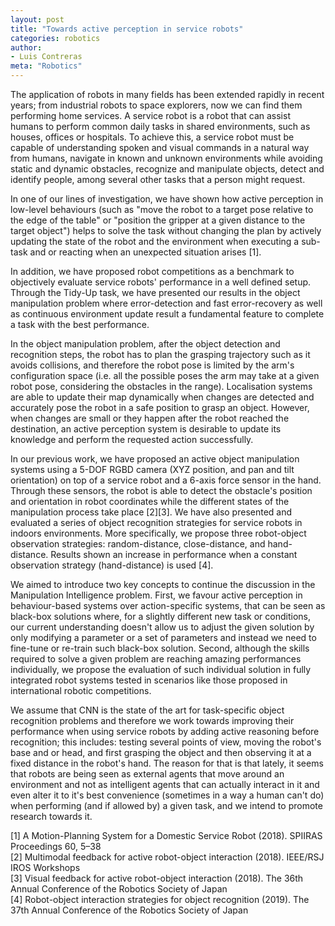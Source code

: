 ```yaml
---
layout: post
title: "Towards active perception in service robots"
categories: robotics
author:
- Luis Contreras
meta: "Robotics"
---
```


The application of robots in many fields has been extended rapidly in recent years; from industrial robots to space explorers, now we can find them performing home services.  A service robot is a robot that can assist humans to perform common daily tasks in shared environments, such as houses, offices or hospitals. To achieve this, a service robot must be capable of understanding spoken and visual commands in a natural way from humans, navigate in known and unknown environments while avoiding static and dynamic obstacles, recognize and manipulate objects, detect and identify people, among several other tasks that a person might request.

In one of our lines of investigation, we have shown how active perception in low-level behaviours (such as "move the robot to a target pose relative to the edge of the table" or "position the gripper at a given distance to the target object") helps to solve the task without changing the plan by actively updating the state of the robot and the environment when executing a sub-task and or reacting when an unexpected situation arises [1].

In addition, we have proposed robot competitions as a benchmark to objectively evaluate service robots' performance in a well defined setup. Through the Tidy-Up task, we have presented our results in the object manipulation problem where error-detection and fast error-recovery as well as continuous environment update result a fundamental feature to complete a task with the best performance.

In the object manipulation problem, after the object detection and recognition steps, the robot has to plan the grasping trajectory such as it avoids collisions, and therefore the robot pose is limited by the arm's configuration space (i.e. all the possible poses the arm may take at a given robot pose, considering the obstacles in the range). Localisation systems are able to update their map dynamically when changes are detected and accurately pose the robot in a safe position to grasp an object. However, when changes are small or they happen after the robot reached the destination, an active perception system is desirable to update its knowledge and perform the requested action successfully.

In our previous work, we have proposed an active object manipulation systems using a 5-DOF RGBD camera (XYZ position, and pan and tilt orientation) on top of a service robot and a 6-axis force sensor in the hand. Through these sensors, the robot is able to detect the obstacle's position and orientation in robot coordinates while the different states of the manipulation process take place [2][3]. We have also presented and evaluated a series of object recognition strategies for service robots in indoors environments. More specifically, we propose three robot-object observation strategies: random-distance, close-distance, and hand-distance. Results shown an increase in performance when a constant observation strategy (hand-distance) is used [4].

We aimed to introduce two key concepts to continue the discussion in the Manipulation Intelligence problem. First, we favour active perception in behaviour-based systems over action-specific systems, that can be seen as black-box solutions where, for a slightly different new task or conditions, our current understanding doesn't allow us to adjust the given solution by only modifying a parameter or a set of parameters and instead we need to fine-tune or re-train such black-box solution. Second, although the skills required to solve a given problem are reaching amazing performances individually, we propose the evaluation of such individual solution in fully integrated robot systems tested in scenarios like those proposed in international robotic competitions.

We assume that CNN is the state of the art for task-specific object recognition problems and therefore we work towards improving their performance when using service robots by adding active reasoning before recognition; this includes: testing several points of view, moving the robot's base and or head, and first grasping the object and then observing it at a fixed distance in the robot's hand. The reason for that is that lately, it seems that robots are being seen as external agents that move around an environment and not as intelligent agents that can actually interact in it and even alter it to it's best convenience (sometimes in a way a human can't do) when performing (and if allowed by) a given task, and we intend to promote research towards it.

[1] A Motion-Planning System for a Domestic Service Robot (2018). SPIIRAS Proceedings 60, 5–38  
[2] Multimodal feedback for active robot-object interaction (2018). IEEE/RSJ IROS Workshops  
[3] Visual feedback for active robot-object interaction (2018). The 36th Annual Conference of the Robotics Society of Japan  
[4] Robot-object interaction strategies for object recognition (2019). The 37th Annual Conference of the Robotics Society of Japan  
